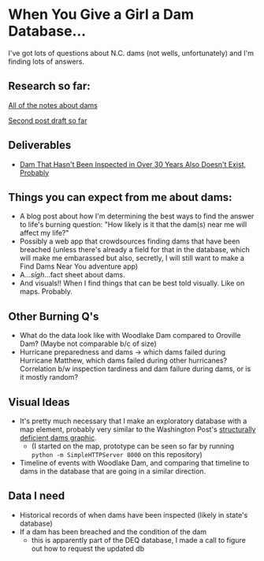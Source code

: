 # When You Give a Girl a Dam Database...
I've got lots of questions about N.C. dams (not wells, unfortunately) and I'm finding lots of answers.

## Research so far: 

[All of the notes about dams](https://docs.google.com/document/d/190o0ekqcoiMme09ZGevruzrCSB6GjPkvZzqWvviUim4/edit?usp=sharing)

[Second post draft so far](https://docs.google.com/document/d/1bfJufvsWdtCcLkuh86kKI1o-lAeWebWVso7MEaYCjY0/edit?usp=sharing)

## Deliverables
- [Dam That Hasn't Been Inspected in Over 30 Years Also Doesn't Exist, Probably](http://carolinadatadesk.org/dam-that-hasnt-been-inspected-in-over-30-years-also-doesnt-exist-probably/)

## Things you can expect from me about dams: 

- A blog post about how I'm determining the best ways to find the answer to life's burning question: "How likely is it that the dam(s) near me will affect my life?"
- Possibly a web app that crowdsources finding dams that have been breached (unless there's already a field for that in the database, which will make me embarassed but also, secretly, I will still want to make a Find Dams Near You adventure app)
- A...*sigh*...fact sheet about dams.
- And visuals!! When I find things that can be best told visually. Like on maps. Probably.

## Other Burning Q's

- What do the data look like with Woodlake Dam compared to Oroville Dam? (Maybe not comparable b/c of size)
- Hurricane preparedness and dams -> which dams failed during Hurricane Matthew, which dams failed during other hurricanes? Correlation b/w inspection tardiness and dam failure during dams, or is it mostly random?

## Visual Ideas

- It's pretty much necessary that I make an exploratory database with a map element, probably very similar to the Washington Post's [structurally deficient dams graphic](https://www.washingtonpost.com/graphics/national/structurally-deficient-bridges/?tid=sm_tw#37045).
  - (I started on the map, prototype can be seen so far by running ``python -m SimpleHTTPServer 8000`` on this repository)
- Timeline of events with Woodlake Dam, and comparing that timeline to dams in the database that are going in a similar direction.

## Data I need
- Historical records of when dams have been inspected (likely in state's database)
- If a dam has been breached and the condition of the dam
  - this is apparently part of the DEQ database, I made a call to figure out how to request the updated db
